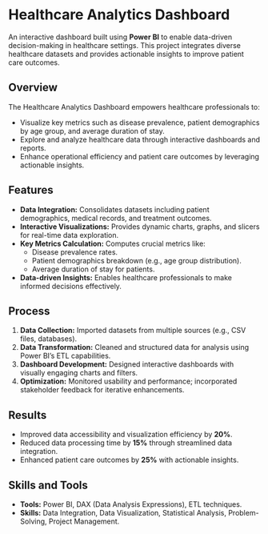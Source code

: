 # Healthcare Analytics Dashboard

An interactive dashboard built using **Power BI** to enable data-driven decision-making in healthcare settings. This project integrates diverse healthcare datasets and provides actionable insights to improve patient care outcomes.

## Overview

The Healthcare Analytics Dashboard empowers healthcare professionals to:
- Visualize key metrics such as disease prevalence, patient demographics by age group, and average duration of stay.
- Explore and analyze healthcare data through interactive dashboards and reports.
- Enhance operational efficiency and patient care outcomes by leveraging actionable insights.

## Features

- **Data Integration:** Consolidates datasets including patient demographics, medical records, and treatment outcomes.
- **Interactive Visualizations:** Provides dynamic charts, graphs, and slicers for real-time data exploration.
- **Key Metrics Calculation:** Computes crucial metrics like:
  - Disease prevalence rates.
  - Patient demographics breakdown (e.g., age group distribution).
  - Average duration of stay for patients.
- **Data-driven Insights:** Enables healthcare professionals to make informed decisions effectively.

## Process

1. **Data Collection:** Imported datasets from multiple sources (e.g., CSV files, databases).
2. **Data Transformation:** Cleaned and structured data for analysis using Power BI’s ETL capabilities.
3. **Dashboard Development:** Designed interactive dashboards with visually engaging charts and filters.
4. **Optimization:** Monitored usability and performance; incorporated stakeholder feedback for iterative enhancements.

## Results

- Improved data accessibility and visualization efficiency by **20%**.
- Reduced data processing time by **15%** through streamlined data integration.
- Enhanced patient care outcomes by **25%** with actionable insights.

## Skills and Tools

- **Tools:** Power BI, DAX (Data Analysis Expressions), ETL techniques.
- **Skills:** Data Integration, Data Visualization, Statistical Analysis, Problem-Solving, Project Management.

